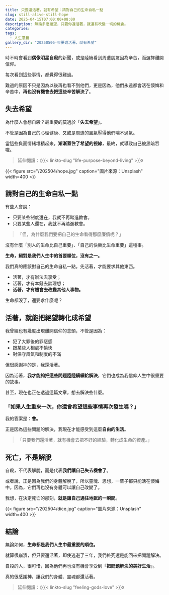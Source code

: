 ```yaml
---
title: 只要還活著，就有希望：請對自己的生命自私一點
slug: still-alive-still-hope
date: 2025-04-15T07:00:00+08:00
description: 無論多麼絕望，只要你還活著，就還有改變一切的機會。
categories:
tags:
  - 人生意義
gallery_dir: "20250506-只要還活著，就有希望"
---
```


時不時會看到**偶像明星自殺**的新聞，或是陸續看到周遭朋友因為辛苦，而選擇離開信仰。

每次看到這些事情，都覺得很難過。

難過的原因不只是因為以後再也看不到他們，更是因為，他們永遠都會活在懊悔和辛苦中，**再也沒有機會去把這些辛苦解決了**。

## 失去希望

為什麼人會想自殺？最重要的莫過於「**失去希望**」。

不管是因為自己的心理健康、又或是周遭的風氣壓得他們喘不過氣。

當這些負面情緒堆積起來，**漸漸蓋住了希望的視線**，最終，就導致自己被黑暗吞噬。

> 延伸閱讀：《{{< linkto-slug "life-purpose-beyond-living" >}}》

{{< figure src="/202504/hope.jpg" caption="圖片來源：Unsplash" width=400 >}}

## 請對自己的生命自私一點

有些人會說：

- 只要某些制度還在，我就不再踏進教會。
- 只要某些人還在，我就不再踏進教會。

> 「但，為什麼我們要把自己的生命看得那麼廉價呢？」

沒有什麼「別人的生命比自己重要」、「自己的快樂比生命重要」這種事。

**生命，絕對是我們人生中的首要順位，沒有之一。**

我們真的應該對自己的生命自私一點。先活著，才能要求其他東西。

- 活著，才有辦法去享受；
- 活著，才有本錢去談理想；
- **活著，才有機會去改變其他人事物。**

生命都沒了，還要求什麼呢？

## 活著，就能把絕望轉化成希望

我曾經也有幾度出現離開信仰的念頭，不管是因為：

- 犯了大罪後的罪惡感
- 跟某些人相處不愉快
- 對保守風氣和制度的不滿

但很感謝神的是，我還活著。

因為活著，**我才能夠把這些問題陸陸續續給解決**，它們也成為我信仰人生中很重要的故事。

甚至，現在也正在透過這篇文章，想去解決些什麼。

### 「如果人生重來一次，你還會希望這些事情再次發生嗎？」

我的答案是：**會。**

正是因為這些問題的解決，我現在才能感受到這麼**自由的生活**。

> 「只要我們還活著，就有機會去把不好的經驗，轉化成生命的資產。」

## 死亡，不是解脫

自殺，不代表解脫，而是代表**我們讓自己失去機會了**。

或者說，正是因為我們的身體解脫了，所以靈魂、思想，一輩子都只能活在懊悔中。因為，它們再也沒有身體可以讓自己改變了。

我想，在決定死亡的那刻，**就是讓自己通往地獄的一瞬間**。

{{< figure src="/202504/dice.jpg" caption="圖片來源：Unsplash" width=400 >}}

## 結論

無論如何，**生命都是我們人生中最重要的順位。**

就算很崩潰，但只要還活著，即使逃避了三年，我們終究還是能回來把問題解決。

自殺的人，很可惜，因為他們再也沒有機會享受到「**把問題解決的美好生活**」。

真的很感謝神，讓我們的身體、靈魂都還活著。

> 延伸閱讀：《{{< linkto-slug "feeling-gods-love" >}}》
